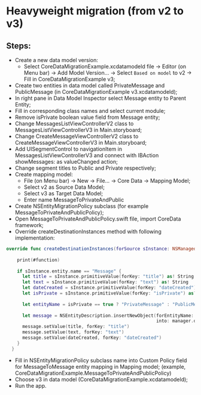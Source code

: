 # Heavyweight migration (from v2 to v3)

## Steps:

- Create a new data model version:
  - Select CoreDataMigrationExample.xcdatamodeld file -> Editor (on Menu bar) -> Add Model Version… -> Select `Based on model` to v2 -> Fill in CoreDataMigrationExample v3;
- Create two entities in data model called PrivateMessage and PublicMessage (in CoreDataMigrationExample v3.xcdatamodeld);
- In right pane in Data Model Inspector select Message entity to Parent Entity;
- Fill in corresponding class names and select current module;
- Remove isPrivate boolean value field from Message entity;
- Change MessagesListViewControllerV2 class to MessagesListViewControllerV3 in Main.storyboard;
- Change CreateMessageViewControllerV2 class to CreateMessageViewControllerV3 in Main.storyboard;
- Add UISegmentControl to navigationItem in MessagesListViewControllerV3 and connect with IBAction showMessages: as valueChanged action;
- Change segment titles to Public and Private respectively;
- Create mapping model:
  - File (on Menu bar) -> New -> File… -> Core Data -> Mapping Model;
  - Select v2 as Source Data Model;
  - Select v3 as Target Data Model;
  - Enter name MessageToPrivateAndPublic 
- Create NSEntityMigrationPolicy subclass (for example MessageToPrivateAndPublicPolicy);
- Open MessageToPrivateAndPublicPolicy.swift file, import CoreData framework;
- Override createDestinationInstances method with following implementation:

```swift
override func createDestinationInstances(forSource sInstance: NSManagedObject, in mapping: NSEntityMapping, manager: NSMigrationManager) throws {
    
    print(#function)
    
    if sInstance.entity.name == "Message" {
      let title = sInstance.primitiveValue(forKey: "title") as! String
      let text = sInstance.primitiveValue(forKey: "text") as! String
      let dateCreated = sInstance.primitiveValue(forKey: "dateCreated") as! Date
      let isPrivate = sInstance.primitiveValue(forKey: "isPrivate") as? Bool
      
      let entityName = isPrivate == true ? "PrivateMessage" : "PublicMessage"
      
      let message = NSEntityDescription.insertNewObject(forEntityName: entityName,
                                                        into: manager.destinationContext)
      message.setValue(title, forKey: "title")
      message.setValue(text, forKey: "text")
      message.setValue(dateCreated, forKey: "dateCreated")
    }
  }
  ```
  
- Fill in NSEntityMigrationPolicy subclass name into Custom Policy field for MessageToMessage entity mapping in Mapping model; (example, CoreDataMigrationExample.MessageToPrivateAndPublicPolicy)
- Choose v3 in data model (CoreDataMigrationExample.xcdatamodeld);
- Run the app.

